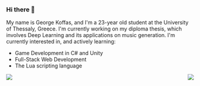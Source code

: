 ### Hi there 👋

My name is George Koffas, and I'm a 23-year old student at the University of Thessaly, Greece. I'm currently working on my diploma thesis, which involves Deep Learning and its applications on music generation. I'm currently interested in, and actively learning:
* Game Development in C# and Unity
* Full-Stack Web Development
* The Lua scripting language

<a href="https://github.com/GGkas/GGkas">
  <img align="left" src="https://github-readme-stats.vercel.app/api?username=GGkas&show_icons=true&hide_border=true&theme=synthwave&line_height=27" />
</a>

<a href="https://github.com/GGkas/GGkas">
  <img align="right" src="https://github-readme-stats.vercel.app/api/top-langs/?username=GGkas&theme=synthwave&langs_count=5&layout=default" />
</a>

<!--
**GGkas/GGkas** is a ✨ _special_ ✨ repository because its `README.md` (this file) appears on your GitHub profile.

